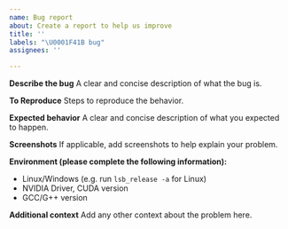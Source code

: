 ```yaml
---
name: Bug report
about: Create a report to help us improve
title: ''
labels: "\U0001F41B bug"
assignees: ''

---
```


**Describe the bug**
A clear and concise description of what the bug is.

**To Reproduce**
Steps to reproduce the behavior.

**Expected behavior**
A clear and concise description of what you expected to happen.

**Screenshots**
If applicable, add screenshots to help explain your problem.

**Environment (please complete the following information):**
- Linux/Windows (e.g. run `lsb_release -a` for Linux)
- NVIDIA Driver, CUDA version
- GCC/G++ version

**Additional context**
Add any other context about the problem here.
